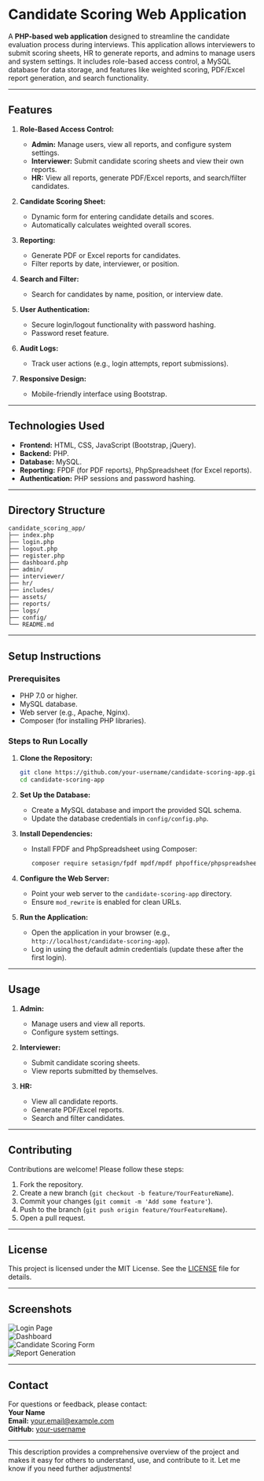 # **Candidate Scoring Web Application**

A **PHP-based web application** designed to streamline the candidate evaluation process during interviews. This application allows interviewers to submit scoring sheets, HR to generate reports, and admins to manage users and system settings. It includes role-based access control, a MySQL database for data storage, and features like weighted scoring, PDF/Excel report generation, and search functionality.

---

## **Features**

1. **Role-Based Access Control:**
   - **Admin:** Manage users, view all reports, and configure system settings.
   - **Interviewer:** Submit candidate scoring sheets and view their own reports.
   - **HR:** View all reports, generate PDF/Excel reports, and search/filter candidates.

2. **Candidate Scoring Sheet:**
   - Dynamic form for entering candidate details and scores.
   - Automatically calculates weighted overall scores.

3. **Reporting:**
   - Generate PDF or Excel reports for candidates.
   - Filter reports by date, interviewer, or position.

4. **Search and Filter:**
   - Search for candidates by name, position, or interview date.

5. **User Authentication:**
   - Secure login/logout functionality with password hashing.
   - Password reset feature.

6. **Audit Logs:**
   - Track user actions (e.g., login attempts, report submissions).

7. **Responsive Design:**
   - Mobile-friendly interface using Bootstrap.

---

## **Technologies Used**

- **Frontend:** HTML, CSS, JavaScript (Bootstrap, jQuery).
- **Backend:** PHP.
- **Database:** MySQL.
- **Reporting:** FPDF (for PDF reports), PhpSpreadsheet (for Excel reports).
- **Authentication:** PHP sessions and password hashing.

---

## **Directory Structure**

```
candidate_scoring_app/
├── index.php
├── login.php
├── logout.php
├── register.php
├── dashboard.php
├── admin/
├── interviewer/
├── hr/
├── includes/
├── assets/
├── reports/
├── logs/
├── config/
└── README.md
```

---

## **Setup Instructions**

### **Prerequisites**
- PHP 7.0 or higher.
- MySQL database.
- Web server (e.g., Apache, Nginx).
- Composer (for installing PHP libraries).

### **Steps to Run Locally**

1. **Clone the Repository:**
   ```bash
   git clone https://github.com/your-username/candidate-scoring-app.git
   cd candidate-scoring-app
   ```

2. **Set Up the Database:**
   - Create a MySQL database and import the provided SQL schema.
   - Update the database credentials in `config/config.php`.

3. **Install Dependencies:**
   - Install FPDF and PhpSpreadsheet using Composer:
     ```bash
     composer require setasign/fpdf mpdf/mpdf phpoffice/phpspreadsheet
     ```

4. **Configure the Web Server:**
   - Point your web server to the `candidate-scoring-app` directory.
   - Ensure `mod_rewrite` is enabled for clean URLs.

5. **Run the Application:**
   - Open the application in your browser (e.g., `http://localhost/candidate-scoring-app`).
   - Log in using the default admin credentials (update these after the first login).

---

## **Usage**

1. **Admin:**
   - Manage users and view all reports.
   - Configure system settings.

2. **Interviewer:**
   - Submit candidate scoring sheets.
   - View reports submitted by themselves.

3. **HR:**
   - View all candidate reports.
   - Generate PDF/Excel reports.
   - Search and filter candidates.

---

## **Contributing**

Contributions are welcome! Please follow these steps:

1. Fork the repository.
2. Create a new branch (`git checkout -b feature/YourFeatureName`).
3. Commit your changes (`git commit -m 'Add some feature'`).
4. Push to the branch (`git push origin feature/YourFeatureName`).
5. Open a pull request.

---

## **License**

This project is licensed under the MIT License. See the [LICENSE](LICENSE) file for details.

---

## **Screenshots**

![Login Page](assets/images/login.png)  
![Dashboard](assets/images/dashboard.png)  
![Candidate Scoring Form](assets/images/scoring_form.png)  
![Report Generation](assets/images/report.png)

---

## **Contact**

For questions or feedback, please contact:  
**Your Name**  
**Email:** your.email@example.com  
**GitHub:** [your-username](https://github.com/your-username)

---

This description provides a comprehensive overview of the project and makes it easy for others to understand, use, and contribute to it. Let me know if you need further adjustments!